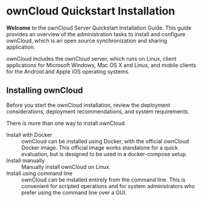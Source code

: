 # ownCloud Quickstart Installation

**Welcome** to the ownCloud Server Quickstart Installation Guide. This guide provides an overview
of the administration tasks to install and configure ownCloud, which is an open source
synchronization and sharing application.  

ownCloud includes the ownCloud server, which runs on Linux, client applications for Microsoft
Windows, Mac OS X and Linux, and mobile clients for the Android and Apple iOS operating
systems.

## Installing ownCloud

Before you start the ownCloud installation, review the deployment considerations, deployment
recommendations, and system requirements. 

There is more than one way to install ownCloud.

<dl>
<dt>Install with Docker<dt>
<dd>ownCloud can be installed using Docker, with the official ownCloud Docker image. This official
image works standalone for a quick evaluation, but is designed to be used in a docker-compose
setup.<dd>
<dt>Install manually<dt>
<dd>Manually install ownCloud on Linux.<dd>
<dt>Install using command line<dt>
<dd>ownCloud can be installed entirely from the command line. This is convenient for scripted
operations and for system administrators who prefer using the command line over a GUI.<dd>
<dl>
